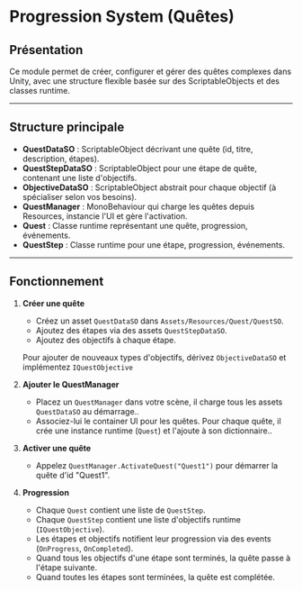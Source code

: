# Progression System (Quêtes)

## Présentation
Ce module permet de créer, configurer et gérer des quêtes complexes dans Unity, avec une structure flexible basée sur des ScriptableObjects et des classes runtime.

---

## Structure principale

- **QuestDataSO** : ScriptableObject décrivant une quête (id, titre, description, étapes).
- **QuestStepDataSO** : ScriptableObject pour une étape de quête, contenant une liste d'objectifs.
- **ObjectiveDataSO** : ScriptableObject abstrait pour chaque objectif (à spécialiser selon vos besoins).
- **QuestManager** : MonoBehaviour qui charge les quêtes depuis Resources, instancie l'UI et gère l'activation.
- **Quest** : Classe runtime représentant une quête, progression, événements.
- **QuestStep** : Classe runtime pour une étape, progression, événements.

---

## Fonctionnement

1. **Créer une quête**
   - Créez un asset `QuestDataSO` dans `Assets/Resources/Quest/QuestSO`.
   - Ajoutez des étapes via des assets `QuestStepDataSO`.
   - Ajoutez des objectifs à chaque étape.
   
   Pour ajouter de nouveaux types d'objectifs, dérivez `ObjectiveDataSO` et implémentez `IQuestObjective`
2. **Ajouter le QuestManager**
   - Placez un `QuestManager` dans votre scène, il charge tous les assets `QuestDataSO` au démarrage..
   - Associez-lui le container UI pour les quêtes.
    Pour chaque quête, il crée une instance runtime (`Quest`) et l'ajoute à son dictionnaire..

3. **Activer une quête**
   - Appelez `QuestManager.ActivateQuest("Quest1")` pour démarrer la quête d'id "Quest1".

4. **Progression**
   - Chaque `Quest` contient une liste de `QuestStep`.
   - Chaque `QuestStep` contient une liste d'objectifs runtime (`IQuestObjective`).
   - Les étapes et objectifs notifient leur progression via des events (`OnProgress`, `OnCompleted`).
   - Quand tous les objectifs d'une étape sont terminés, la quête passe à l'étape suivante.
   - Quand toutes les étapes sont terminées, la quête est complétée.


